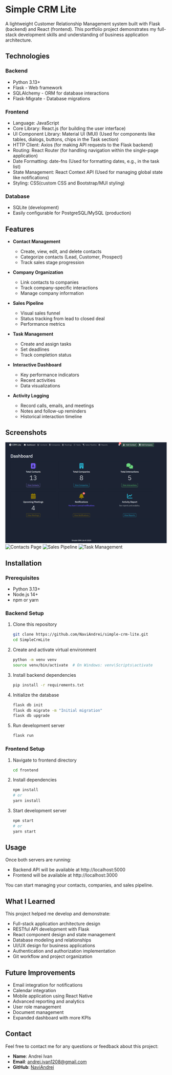 # Simple CRM Lite

A lightweight Customer Relationship Management system built with Flask (backend) and React (frontend). This portfolio project demonstrates my full-stack development skills and understanding of business application architecture.

## Technologies

### Backend
- Python 3.13+
- Flask - Web framework
- SQLAlchemy - ORM for database interactions
- Flask-Migrate - Database migrations

### Frontend
- Language: JavaScript
- Core Library: React.js (for building the user interface)
- UI Component Library: Material UI (MUI) (Used for components like tables, dialogs, buttons, chips in the Task section)
- HTTP Client: Axios (for making API requests to the Flask backend)
- Routing: React Router (for handling navigation within the single-page application)
- Date Formatting: date-fns (Used for formatting dates, e.g., in the task list)
- State Management: React Context API (Used for managing global state like notifications)
- Styling: CSS(custom CSS and Bootstrap/MUI styling)

### Database
- SQLite (development)
- Easily configurable for PostgreSQL/MySQL (production)

## Features

- **Contact Management**
  - Create, view, edit, and delete contacts
  - Categorize contacts (Lead, Customer, Prospect)
  - Track sales stage progression

- **Company Organization**
  - Link contacts to companies
  - Track company-specific interactions
  - Manage company information

- **Sales Pipeline**
  - Visual sales funnel
  - Status tracking from lead to closed deal
  - Performance metrics

- **Task Management**
  - Create and assign tasks
  - Set deadlines
  - Track completion status

- **Interactive Dashboard**
  - Key performance indicators
  - Recent activities
  - Data visualizations

- **Activity Logging**
  - Record calls, emails, and meetings
  - Notes and follow-up reminders
  - Historical interaction timeline

## Screenshots

![Dashboard](screenshots/dashboard.png)
![Contacts Page](screenshots/contacts.png)
![Sales Pipeline](screenshots/pipeline.png)
![Task Management](screenshots/tasks.png)

## Installation

### Prerequisites
- Python 3.13+
- Node.js 14+
- npm or yarn

### Backend Setup
1. Clone this repository
   ```bash
   git clone https://github.com/NaviAndrei/simple-crm-lite.git
   cd SimpleCrmLite
   ```

2. Create and activate virtual environment
   ```bash
   python -m venv venv
   source venv/bin/activate  # On Windows: venv\Scripts\activate
   ```

3. Install backend dependencies
   ```bash
   pip install -r requirements.txt
   ```

4. Initialize the database
   ```bash
   flask db init
   flask db migrate -m "Initial migration"
   flask db upgrade
   ```

5. Run development server
   ```bash
   flask run
   ```

### Frontend Setup
1. Navigate to frontend directory
   ```bash
   cd frontend
   ```

2. Install dependencies
   ```bash
   npm install
   # or
   yarn install
   ```

3. Start development server
   ```bash
   npm start
   # or
   yarn start
   ```

## Usage

Once both servers are running:
- Backend API will be available at http://localhost:5000
- Frontend will be available at http://localhost:3000

You can start managing your contacts, companies, and sales pipeline.

## What I Learned

This project helped me develop and demonstrate:

- Full-stack application architecture design
- RESTful API development with Flask
- React component design and state management
- Database modeling and relationships
- UI/UX design for business applications
- Authentication and authorization implementation
- Git workflow and project organization

## Future Improvements

- Email integration for notifications
- Calendar integration
- Mobile application using React Native
- Advanced reporting and analytics
- User role management
- Document management
- Expanded dashboard with more KPIs

## Contact

Feel free to contact me for any questions or feedback about this project:

- **Name**: Andrei Ivan
- **Email**: andrei.ivan1208@gmail.com
- **GitHub**: [NaviAndrei](https://github.com/NaviAndrei)